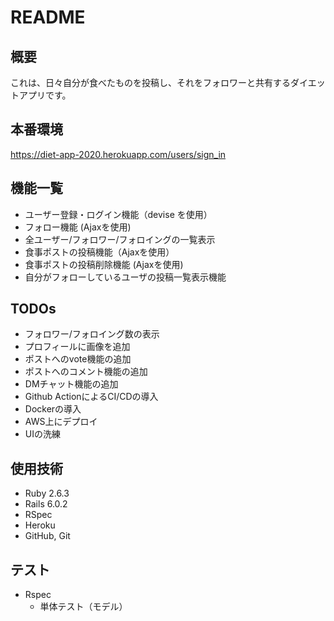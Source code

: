 # README

## 概要

これは、日々自分が食べたものを投稿し、それをフォロワーと共有するダイエットアプリです。

## 本番環境

https://diet-app-2020.herokuapp.com/users/sign_in

## 機能一覧

- ユーザー登録・ログイン機能（devise を使用）
- フォロー機能 (Ajaxを使用)
- 全ユーザー/フォロワー/フォロイングの一覧表示
- 食事ポストの投稿機能（Ajaxを使用）
- 食事ポストの投稿削除機能 (Ajaxを使用)
- 自分がフォローしているユーザの投稿一覧表示機能

## TODOs

- フォロワー/フォロイング数の表示
- プロフィールに画像を追加
- ポストへのvote機能の追加
- ポストへのコメント機能の追加
- DMチャット機能の追加
- Github ActionによるCI/CDの導入
- Dockerの導入
- AWS上にデプロイ
- UIの洗練

## 使用技術

- Ruby 2.6.3
- Rails 6.0.2
- RSpec
- Heroku
- GitHub, Git

## テスト

- Rspec
  - 単体テスト（モデル）
